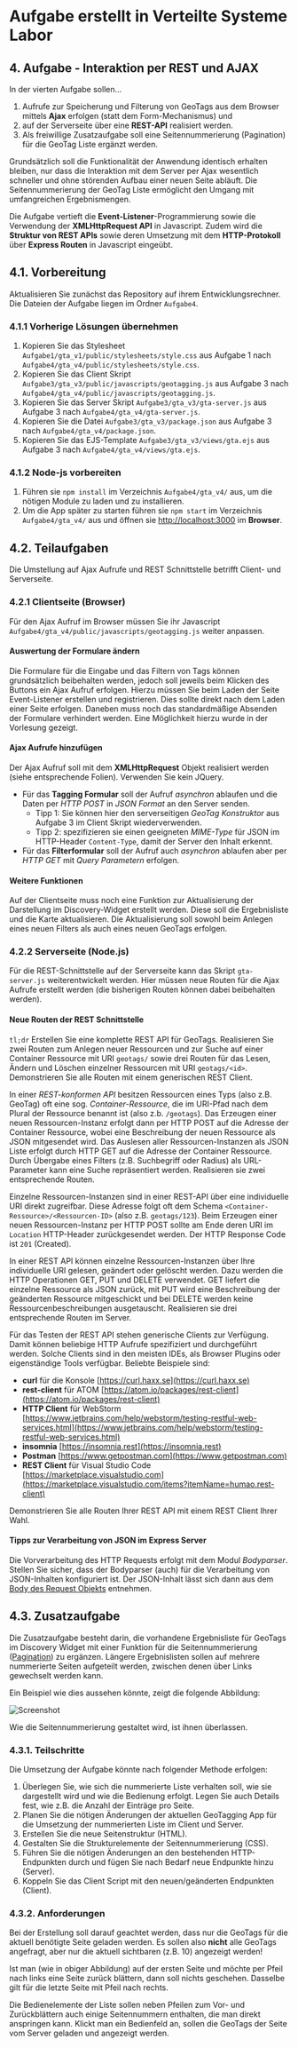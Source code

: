 # Aufgabe erstellt in Verteilte Systeme Labor

## 4. Aufgabe - Interaktion per REST und AJAX

In der vierten Aufgabe sollen...

1. Aufrufe zur Speicherung und Filterung von GeoTags aus dem Browser mittels
   **Ajax** erfolgen (statt dem Form-Mechanismus) und
2. auf der Serverseite über eine **REST-API** realisiert werden.
3. Als freiwillige Zusatzaufgabe soll eine Seitennummerierung (Pagination) für die GeoTag Liste ergänzt werden.

Grundsätzlich soll die Funktionalität der Anwendung identisch erhalten bleiben, nur
dass die Interaktion mit dem Server per Ajax wesentlich schneller und ohne
störenden Aufbau einer neuen Seite abläuft. Die Seitennummerierung der 
GeoTag Liste ermöglicht den Umgang mit umfangreichen Ergebnismengen.

Die Aufgabe vertieft die **Event-Listener**-Programmierung sowie die Verwendung
der **XMLHttpRequest API** in Javascript. Zudem wird die **Struktur von REST
APIs** sowie deren Umsetzung mit dem **HTTP-Protokoll** über **Express Routen**
in Javascript eingeübt.

## 4.1. Vorbereitung

Aktualisieren Sie zunächst das Repository auf ihrem Entwicklungsrechner. Die
Dateien der Aufgabe liegen im Ordner `Aufgabe4`.

### 4.1.1 Vorherige Lösungen übernehmen

1. Kopieren Sie das Stylesheet `Aufgabe1/gta_v1/public/stylesheets/style.css`
   aus Aufgabe 1 nach `Aufgabe4/gta_v4/public/stylesheets/style.css`.
2. Kopieren Sie das Client Skript
   `Aufgabe3/gta_v3/public/javascripts/geotagging.js` aus Aufgabe 3 nach
   `Aufgabe4/gta_v4/public/javascripts/geotagging.js`.
3. Kopieren Sie das Server Skript `Aufgabe3/gta_v3/gta-server.js` aus Aufgabe 3
   nach `Aufgabe4/gta_v4/gta-server.js`.
4. Kopieren Sie die Datei `Aufgabe3/gta_v3/package.json` aus Aufgabe 3
   nach `Aufgabe4/gta_v4/package.json`.
5. Kopieren Sie das EJS-Template `Aufgabe3/gta_v3/views/gta.ejs` aus Aufgabe 3
   nach `Aufgabe4/gta_v4/views/gta.ejs`.

### 4.1.2 Node-js vorbereiten

1. Führen sie `npm install` im Verzeichnis `Aufgabe4/gta_v4/` aus, um die
   nötigen Module zu laden und zu installieren.
2. Um die App später zu starten führen sie `npm start` im Verzeichnis
   `Aufgabe4/gta_v4/` aus und öffnen sie
   [http://localhost:3000](http://localhost:3000) im **Browser**.

## 4.2. Teilaufgaben

Die Umstellung auf Ajax Aufrufe und REST Schnittstelle betrifft Client- und
Serverseite.

### 4.2.1 Clientseite (Browser)

Für den Ajax Aufruf im Browser müssen Sie ihr Javascript
`Aufgabe4/gta_v4/public/javascripts/geotagging.js` weiter anpassen.

#### Auswertung der Formulare ändern

Die Formulare für die Eingabe und das Filtern von Tags können grundsätzlich
beibehalten werden, jedoch soll jeweils beim Klicken des Buttons ein Ajax Aufruf
erfolgen. Hierzu müssen Sie beim Laden der Seite Event-Listener erstellen und
registrieren. Dies sollte direkt nach dem Laden einer Seite erfolgen. Daneben
muss noch das standardmäßige Absenden der Formulare verhindert werden. Eine
Möglichkeit hierzu wurde in der Vorlesung gezeigt.

#### Ajax Aufrufe hinzufügen

Der Ajax Aufruf soll mit dem **XMLHttpRequest** Objekt realisiert werden (siehe
entsprechende Folien). Verwenden Sie kein JQuery.

- Für das **Tagging Formular** soll der Aufruf *asynchron* ablaufen und die Daten per
  *HTTP POST* in *JSON Format* an den Server senden.
  - Tipp 1: Sie können hier den serverseitigen *GeoTag Konstruktor* aus Aufgabe 3
    im Client Skript wiederverwenden.
  - Tipp 2: spezifizieren sie einen geeigneten *MIME-Type* für JSON im
    HTTP-Header `Content-Type`, damit der Server den Inhalt erkennt.
- Für das **Filterformular** soll der Aufruf auch *asynchron* ablaufen aber per *HTTP
  GET* mit *Query Parametern* erfolgen.

#### Weitere Funktionen

Auf der Clientseite muss noch eine Funktion zur Aktualisierung der Darstellung
im Discovery-Widget erstellt werden. Diese soll die Ergebnisliste und die Karte
aktualisieren. Die Aktualisierung soll sowohl beim Anlegen eines neuen Filters
als auch eines neuen GeoTags erfolgen.

### 4.2.2 Serverseite (Node.js)

Für die REST-Schnittstelle auf der Serverseite kann das Skript `gta-server.js`
weiterentwickelt werden. Hier müssen neue Routen für die Ajax Aufrufe erstellt
werden (die bisherigen Routen können dabei beibehalten werden).

#### Neue Routen der REST Schnittstelle

`tl;dr` Erstellen Sie eine komplette REST API für GeoTags. Realisieren Sie zwei
Routen zum Anlegen neuer Ressourcen und zur Suche auf einer Container Ressource
mit URI `geotags/` sowie drei Routen für das Lesen, Ändern und Löschen einzelner
Ressourcen mit URI `geotags/<id>`. Demonstrieren Sie alle Routen mit einem
generischen REST Client.

In einer *REST-konformen API* besitzen Ressourcen eines Typs (also z.B. GeoTag)
oft eine sog. *Container-Ressource*, die im URI-Pfad nach dem Plural der
Ressource benannt ist (also z.b. `/geotags`). Das Erzeugen einer neuen
Ressourcen-Instanz erfolgt dann per HTTP POST auf die Adresse der Container
Ressource, wobei eine Beschreibung der neuen Ressource als JSON mitgesendet
wird. Das Auslesen aller Ressourcen-Instanzen als JSON Liste erfolgt durch HTTP
GET auf die Adresse der Container Ressource. Durch Übergabe eines Filters (z.B.
Suchbegriff oder Radius) als URL-Parameter kann eine Suche repräsentiert werden.
Realisieren sie zwei entsprechende Routen.

Einzelne Ressourcen-Instanzen sind in einer REST-API über eine individuelle URI
direkt zugreifbar. Diese Adresse folgt oft dem Schema
`<Container-Ressource>/<Ressourcen-ID>` (also z.B. `geotags/123`). Beim Erzeugen
einer neuen Ressourcen-Instanz per HTTP POST sollte am Ende deren URI im
`Location` HTTP-Header zurückgesendet werden. Der HTTP Response Code ist `201`
(Created).

In einer REST API können einzelne Ressourcen-Instanzen über Ihre individuelle
URI gelesen, geändert oder gelöscht werden. Dazu werden die HTTP Operationen
GET, PUT und DELETE verwendet. GET liefert die einzelne Ressource als JSON
zurück, mit PUT wird eine Beschreibung der geänderten Ressource mitgeschickt und
bei DELETE werden keine Ressourcenbeschreibungen ausgetauscht. Realisieren sie
drei entsprechende Routen im Server.

Für das Testen der REST API stehen generische Clients zur Verfügung. Damit
können beliebige HTTP Aufrufe spezifiziert und durchgeführt werden. Solche
Clients sind in den meisten IDEs, als Browser Plugins oder eigenständige Tools
verfügbar. Beliebte Beispiele sind:

- **curl** für die Konsole [https://curl.haxx.se](https://curl.haxx.se)
- **rest-client** für ATOM [https://atom.io/packages/rest-client](https://atom.io/packages/rest-client)
- **HTTP Client** für WebStorm [https://www.jetbrains.com/help/webstorm/testing-restful-web-services.html](https://www.jetbrains.com/help/webstorm/testing-restful-web-services.html)
- **insomnia** [https://insomnia.rest](https://insomnia.rest)
- **Postman** [https://www.getpostman.com](https://www.getpostman.com)
- **REST Client** für Visual Studio Code [https://marketplace.visualstudio.com](https://marketplace.visualstudio.com/items?itemName=humao.rest-client)

Demonstrieren Sie alle Routen Ihrer REST API mit einem REST Client Ihrer Wahl.

#### Tipps zur Verarbeitung von JSON im Express Server

Die Vorverarbeitung des HTTP Requests erfolgt mit dem Modul *Bodyparser*.
Stellen Sie sicher, dass der Bodyparser (auch) für die Verarbeitung von
JSON-Inhalten konfiguriert ist. Der JSON-Inhalt lässt sich dann aus dem [Body
des Request Objekts](http://expressjs.com/de/4x/api.html#req.body) entnehmen.

## 4.3. Zusatzaufgabe

Die Zusatzaufgabe besteht darin, die vorhandene Ergebnisliste für GeoTags im
Discovery Widget mit einer Funktion für die Seitennummerierung
([Pagination](https://en.wikipedia.org/wiki/Pagination)) zu ergänzen. Längere
Ergebnislisten sollen auf mehrere nummerierte Seiten aufgeteilt werden, zwischen
denen über Links gewechselt werden kann.

Ein Beispiel wie dies aussehen könnte, zeigt die folgende Abbildung:

![Screenshot](../gta-pagination.png)

Wie die Seitennummerierung gestaltet wird, ist ihnen überlassen.

### 4.3.1. Teilschritte

Die Umsetzung der Aufgabe könnte nach folgender Methode erfolgen:

1. Überlegen Sie, wie sich die nummerierte Liste verhalten soll, wie sie dargestellt wird und wie die Bedienung erfolgt. Legen Sie auch Details fest, wie z.B. die Anzahl der Einträge pro Seite.
2. Planen Sie die nötigen Änderungen der aktuellen GeoTagging App für die Umsetzung der nummerierten Liste im Client und Server.
3. Erstellen Sie die neue Seitenstruktur (HTML).
4. Gestalten Sie die Strukturelemente der Seitennummerierung (CSS).
5. Führen Sie die nötigen Änderungen an den bestehenden HTTP-Endpunkten durch und fügen Sie nach Bedarf neue Endpunkte hinzu (Server).
6. Koppeln Sie das Client Script mit den neuen/geänderten Endpunkten (Client).

### 4.3.2. Anforderungen

Bei der Erstellung soll darauf geachtet werden, dass nur die GeoTags für die
aktuell benötigte Seite geladen werden. Es sollen also **nicht** alle GeoTags
angefragt, aber nur die aktuell sichtbaren (z.B. 10) angezeigt werden!

Ist man (wie in obiger Abbildung) auf der ersten Seite und möchte per Pfeil nach
links eine Seite zurück blättern, dann soll nichts geschehen. Dasselbe gilt für
die letzte Seite mit Pfeil nach rechts.

Die Bedienelemente der Liste sollen neben Pfeilen zum Vor- und Zurückblättern
auch einige Seitennummern enthalten, die man direkt anspringen kann. Klickt man
ein Bedienfeld an, sollen die GeoTags der Seite vom Server geladen und angezeigt
werden.
